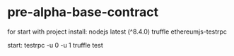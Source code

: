 # pre-alpha-base-contract

for start with project install:
nodejs latest (^8.4.0)
truffle
ethereumjs-testrpc

start:
testrpc -u 0 -u 1
truffle test
